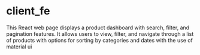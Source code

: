 # client_fe
 This React web page displays a product dashboard with search, filter, and pagination features. It allows users to view, filter, and navigate through a list of products with options for sorting by categories and dates with the use of material ui
